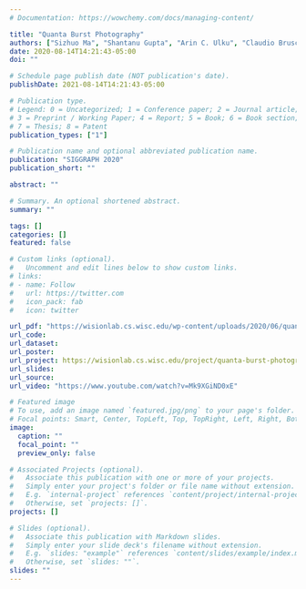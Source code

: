 ```yaml
---
# Documentation: https://wowchemy.com/docs/managing-content/

title: "Quanta Burst Photography"
authors: ["Sizhuo Ma", "Shantanu Gupta", "Arin C. Ulku", "Claudio Bruschini", "Edoardo Charbon", "Mohit Gupta"]
date: 2020-08-14T14:21:43-05:00
doi: ""

# Schedule page publish date (NOT publication's date).
publishDate: 2021-08-14T14:21:43-05:00

# Publication type.
# Legend: 0 = Uncategorized; 1 = Conference paper; 2 = Journal article;
# 3 = Preprint / Working Paper; 4 = Report; 5 = Book; 6 = Book section;
# 7 = Thesis; 8 = Patent
publication_types: ["1"]

# Publication name and optional abbreviated publication name.
publication: "SIGGRAPH 2020"
publication_short: ""

abstract: ""

# Summary. An optional shortened abstract.
summary: ""

tags: []
categories: []
featured: false

# Custom links (optional).
#   Uncomment and edit lines below to show custom links.
# links:
# - name: Follow
#   url: https://twitter.com
#   icon_pack: fab
#   icon: twitter

url_pdf: "https://wisionlab.cs.wisc.edu/wp-content/uploads/2020/06/quanta_burst_photography_wision.pdf"
url_code:
url_dataset:
url_poster:
url_project: https://wisionlab.cs.wisc.edu/project/quanta-burst-photography/
url_slides:
url_source:
url_video: "https://www.youtube.com/watch?v=Mk9XGiND0xE"

# Featured image
# To use, add an image named `featured.jpg/png` to your page's folder. 
# Focal points: Smart, Center, TopLeft, Top, TopRight, Left, Right, BottomLeft, Bottom, BottomRight.
image:
  caption: ""
  focal_point: ""
  preview_only: false

# Associated Projects (optional).
#   Associate this publication with one or more of your projects.
#   Simply enter your project's folder or file name without extension.
#   E.g. `internal-project` references `content/project/internal-project/index.md`.
#   Otherwise, set `projects: []`.
projects: []

# Slides (optional).
#   Associate this publication with Markdown slides.
#   Simply enter your slide deck's filename without extension.
#   E.g. `slides: "example"` references `content/slides/example/index.md`.
#   Otherwise, set `slides: ""`.
slides: ""
---
```

